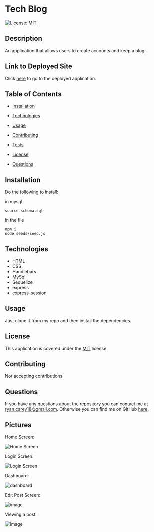 # Tech Blog

[![License: MIT](https://img.shields.io/badge/License-MIT-yellow.svg)](https://opensource.org/licenses/MIT)

## Description

An application that allows users to create accounts and keep a blog.

## Link to Deployed Site

Click [here](https://murmuring-shelf-05135.herokuapp.com/) to go to the deployed application.

## Table of Contents

- [Installation](#Installation)

- [Technologies](#Technologies)

- [Usage](#Usage)

- [Contributing](#Contributing)

- [Tests](#Tests)

- [License](#License)

- [Questions](#Questions)

## Installation

Do the following to install:

in mysql

```
source schema.sql
```

in the file

```
npm i
node seeds/seed.js

```

## Technologies

- HTML
- CSS
- Handlebars
- MySql
- Sequelize
- express
- express-session

## Usage

Just clone it from my repo and then install the dependencies.

## License

This application is covered under the [MIT](https://opensource.org/licenses/MIT) license.

## Contributing

Not accepting contributions.

## Questions

If you have any questions about the repository you can contact me at ryan.carey18@gmail.com. Otherwise you can find me on GitHub [here](https://github.com/ryancarey18).

## Pictures

Home Screen:

![Home Screen](https://user-images.githubusercontent.com/86500418/148161078-50f77bfe-701d-4551-b302-144f9596ceee.png)

Login Screen:

![Login Screen](https://user-images.githubusercontent.com/86500418/148161277-17c363e5-b6cb-41d6-99df-aedb9a56fd82.png)

Dashboard:

![dashboard](https://user-images.githubusercontent.com/86500418/148161327-d77f72d5-adaa-4946-9483-64bc8710e590.png)

Edit Post Screen:

![image](https://user-images.githubusercontent.com/86500418/148161364-14ef22ca-fd8e-4d37-8510-f1b2464f638d.png)

Viewing a post:

![image](https://user-images.githubusercontent.com/86500418/148161386-bb7f402a-e204-441a-a23e-bd21ab341701.png)
